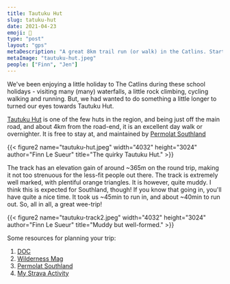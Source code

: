 ```yaml
---
title: Tautuku Hut
slug: tatuku-hut
date: 2021-04-23
emoji: 🏃
type: "post"
layout: "gps"
metaDescription: "A great 8km trail run (or walk) in the Catlins. Starting at the same carpark at Mclean Falls Walk it's easy to tick both off your list."
metaImage: "tautuku-hut.jpeg"
people: ["Finn", "Jen"]
---
```


We've been enjoying a little holiday to The Catlins during these school holidays - visiting many (many) waterfalls,  a little rock climbing, cycling walking and running. But, we had wanted to do something a little longer to turned our eyes towards Tautuku Hut.

[Tautuku Hut](https://www.doc.govt.nz/parks-and-recreation/places-to-go/otago/places/catlins-coastal-area/things-to-do/tautuku-hut/) is one of the few huts in the region, and being just off the main road, and about 4km from the road-end, it is an excellent day walk or overnighter. It is free to stay at, and maintained by [Permolat Southland](https://permolatsouthland.nz/home/huts-and-tracks/hut-list/tautuku-hut/)

{{< figure2 name="tautuku-hut.jpeg" width="4032" height="3024" author="Finn Le Sueur" title="The quirky Tautuku Hut." >}}

The track has an elevation gain of around \~365m on the round trip, making it not too strenuous for the less-fit people out there. The track is extremely well marked, with plentiful orange triangles. It is however, quite muddy. I think this is expected for Southland, though! If you know that going in, you'll have quite a nice time. It took us \~45min to run in, and about \~40min to run out. So, all in all, a great wee-trip!

{{< figure2 name="tautuku-track2.jpeg" width="4032" height="3024" author="Finn Le Sueur" title="Muddy but well-formed." >}}

Some resources for planning your trip:

1. [DOC](https://www.doc.govt.nz/parks-and-recreation/places-to-go/otago/places/catlins-coastal-area/things-to-do/tautuku-hut/)
2. [Wilderness Mag](https://www.wildernessmag.co.nz/trip/tautuku-hut-catlins-conservation-park/)
3. [Permolat Southland](https://permolatsouthland.nz/home/huts-and-tracks/hut-list/tautuku-hut/)
4. [My Strava Activity](https://www.strava.com/activities/5175382936?share_sig=A8EB78441619141773&utm_medium=social&utm_source=ios_share)
